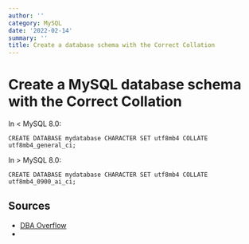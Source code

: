 ```yaml
---
author: ''
category: MySQL
date: '2022-02-14'
summary: ''
title: Create a database schema with the Correct Collation
---
```


# Create a MySQL database schema with the Correct Collation

In < MySQL 8.0:

    CREATE DATABASE mydatabase CHARACTER SET utf8mb4 COLLATE utf8mb4_general_ci;

In > MySQL 8.0:

    CREATE DATABASE mydatabase CHARACTER SET utf8mb4 COLLATE utf8mb4_0900_ai_ci;

## Sources

* [DBA Overflow](https://dba.stackexchange.com/questions/76788/create-a-mysql-database-with-charset-utf-8)
* 